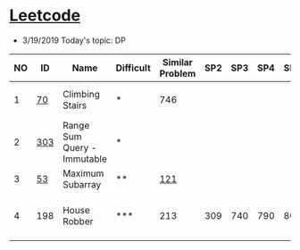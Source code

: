 # [Leetcode](https://leetcode.com/problemset/all/) 
* 3/19/2019 Today's topic: DP


NO|ID | Name | Difficult | Similar Problem | SP2| SP3| SP4 | SP5 | SP6| SP7| Remark1 
--- | --- | --- | --- | --- |--- |--- |--- |--- |--- |--- |--- 
1|[70](https://leetcode.com/problems/climbing-stairs/) | Climbing Stairs | * | 746 |  |   |   |   |    |   |  I: O(n), S = O(n), T = O(n)  
2|[303](https://leetcode.com/problems/range-sum-query-immutable/)| Range Sum Query - Immutable | * |   |   |   |    |   |    |    
3|[53](https://leetcode.com/problems/maximum-subarray/) | Maximum Subarray | ** | [121](https://leetcode.com/problems/best-time-to-buy-and-sell-stock/) |   |   |   |   |    |   |    | 
4|198 | House Robber | *** | 213 | 309 | 740 | 790 | 801 |    |   |  I: O(n), S = O(3n), T = O(3n)  

